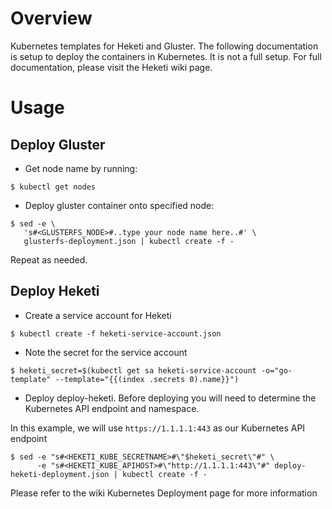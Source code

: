 # Overview
Kubernetes templates for Heketi and Gluster. The following documentation is setup
to deploy the containers in Kubernetes.  It is not a full setup.  For full
documentation, please visit the Heketi wiki page.

# Usage

## Deploy Gluster

* Get node name by running:

```
$ kubectl get nodes
```

* Deploy gluster container onto specified node:

```
$ sed -e \
   's#<GLUSTERFS_NODE>#..type your node name here..#' \
   glusterfs-deployment.json | kubectl create -f -
```

Repeat as needed.

## Deploy Heketi

* Create a service account for Heketi

```
$ kubectl create -f heketi-service-account.json
```

* Note the secret for the service account 

```
$ heketi_secret=$(kubectl get sa heketi-service-account -o="go-template" --template="{{(index .secrets 0).name}}")
```

* Deploy deploy-heketi.  Before deploying you will need to determine the Kubernetes API endpoint and namespace.

In this example, we will use `https://1.1.1.1:443` as our Kubernetes API endpoint

```
$ sed -e "s#<HEKETI_KUBE_SECRETNAME>#\"$heketi_secret\"#" \
      -e "s#<HEKETI_KUBE_APIHOST>#\"http://1.1.1.1:443\"#" deploy-heketi-deployment.json | kubectl create -f -
```

Please refer to the wiki Kubernetes Deployment page for more information

